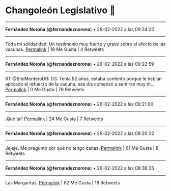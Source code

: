 # Changoleón Legislativo 🙈
*****
**Fernández Noroña** (**@fernandeznorona**) • 26-02-2022 a las 09:24:20
*****
Toda mi solidaridad. Un testimonio muy fuerte y grave sobre el efecto de las vacunas.
[Permalink](https://twitter.com/fernandeznorona/status/1497623580753993728) | 19 Me Gusta | 4 Retweets
*****
**Fernández Noroña** (**@fernandeznorona**) • 26-02-2022 a las 09:22:59
*****
RT @BibiMonteroDR: 1/3. Tenía 52 años, estaba contento porque le habían aplicado el refuerzo de la vacuna, ese día comenzó a sentirse muy m…
[Permalink](https://twitter.com/fernandeznorona/status/1497623241753571330) | 0 Me Gusta | 79 Retweets
*****
**Fernández Noroña** (**@fernandeznorona**) • 26-02-2022 a las 09:21:00
*****
¡Qué tal!
[Permalink](https://twitter.com/fernandeznorona/status/1497622740949471232) | 24 Me Gusta | 7 Retweets
*****
**Fernández Noroña** (**@fernandeznorona**) • 26-02-2022 a las 09:20:32
*****
Jejeje. Me preguntó por qué no tengo canas.
[Permalink](https://twitter.com/fernandeznorona/status/1497622623295094795) | 61 Me Gusta | 8 Retweets
*****
**Fernández Noroña** (**@fernandeznorona**) • 26-02-2022 a las 08:36:35
*****
Las Margaritas.
[Permalink](https://twitter.com/fernandeznorona/status/1497611562735001609) | 62 Me Gusta | 16 Retweets